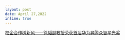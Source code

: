 ```yaml
---
layout: post
date: April 27,2022
inline: true
---
```


<a href="https://mp.weixin.qq.com/s/H5ey-KA8FgslaESZmsfzoA">校企合作树新风——徐韬副教授荣获首届华为昇腾众智星光奖</a>
